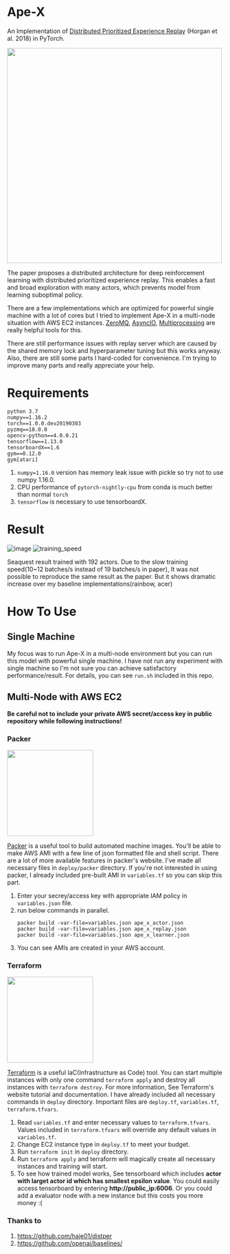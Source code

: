 # Ape-X

An Implementation of [Distributed Prioritized Experience Replay](https://arxiv.org/abs/1803.00933) (Horgan et al. 2018) in PyTorch.

<img src="https://cl.ly/40b459838c5e/Image%2525202019-03-10%252520at%2525206.53.24%252520PM.png" width="500">

The paper proposes a distributed architecture for deep reinforcement learning with distributed prioritized experience replay. This enables a fast and broad exploration with many actors, which prevents model from learning suboptimal policy.

There are a few implementations which are optimized for powerful single machine with a lot of cores but I tried to implement Ape-X in a multi-node situation with AWS EC2 instances. [ZeroMQ](http://zeromq.org/), [AsyncIO](https://docs.python.org/3/library/asyncio.html), [Multiprocessing](https://docs.python.org/3/library/multiprocessing.html) are really helpful tools for this. 

There are still performance issues with replay server which are caused by the shared memory lock and hyperparameter tuning but this works anyway. Also, there are still some parts  I hard-coded for convenience. I'm trying to improve many parts and really appreciate your help.

# Requirements

```
python 3.7
numpy==1.16.2
torch==1.0.0.dev20190303
pyzmq==18.0.0
opencv-python==4.0.0.21
tensorflow==1.13.0
tensorboardX==1.6
gym==0.12.0
gym[atari]
```

1. `numpy=1.16.0` version has memory leak issue with pickle so try not to use numpy 1.16.0. 
2. CPU performance of `pytorch-nightly-cpu` from conda is much better than normal `torch`
3. `tensorflow` is necessary to use tensorboardX.

# Result

![image](https://user-images.githubusercontent.com/20944657/54402762-97013b80-4710-11e9-95ba-aca306f5ab3f.png)
![training_speed](https://user-images.githubusercontent.com/20944657/54407535-873e2300-4721-11e9-8bc2-ea8f043c4b07.png)

Seaquest result trained with 192 actors. Due to the slow training speed(10~12 batches/s instead of 19 batches/s in paper), It was not possible to reproduce the same result as the paper. But it shows dramatic increase over my baseline implementations(rainbow, acer)

# How To Use

## Single Machine

My focus was to run Ape-X in a multi-node environment but you can run this model with powerful single machine. I have not run any experiment with single machine so I'm not sure you can achieve satisfactory performance/result. For details, you can see `run.sh` included in this repo.

## Multi-Node with AWS EC2

**Be careful not to include your private AWS secret/access key in public repository while following instructions!**

### Packer

<img src="https://user-images.githubusercontent.com/20944657/54369115-b40a2000-46b8-11e9-8a8d-393e17322052.png" width="200">

[Packer](https://www.packer.io/) is a useful tool to build automated machine images. You'll be able to make AWS AMI with a few line of json formatted file and shell script. There are a lot of more available features in packer's website. I've made all necessary files in `deploy/packer` directory. If you're not interested in using packer, I already included pre-built AMI in `variables.tf` so you can skip this part.

1. Enter your secrey/access key with appropriate IAM policy in `variables.json` file.
2. run below commands in parallel.
    ```
    packer build -var-file=variables.json ape_x_actor.json
    packer build -var-file=variables.json ape_x_replay.json
    packer build -var-file=variables.json ape_x_learner.json
    ```
3. You can see AMIs are created in your AWS account.

### Terraform

<img src="https://user-images.githubusercontent.com/20944657/54369102-b10f2f80-46b8-11e9-8404-96c2a7583bc4.png" width="200">

[Terraform](https://www.terraform.io/) is a useful IaC(Infrastructure as Code) tool. You can start multiple instances with only one command `terraform apply` and destroy all instances with `terraform destroy`. For more information, See Terraform's website tutorial and documentation. I have already included all necessary commands in `deploy` directory. Important files are `deploy.tf`, `variables.tf`, `terraform.tfvars`.

1. Read `variables.tf` and enter necessary values to `terraform.tfvars`. Values included in `terraform.tfvars` will override any default values in `variables.tf`.
2. Change EC2 instance type in `deploy.tf` to meet your budget.
3. Run `terraform init` in `deploy` directory.
4. Run `terraform apply` and terraform will magically create all necessary instances and training will start.
5. To see how trained model works, See tensorboard which includes **actor with larget actor id which has smallest epsilon value**. You could easily access tensorboard by entering **http://public_ip:6006**. Or you could add a evaluator node with a new instance but this costs you more money :(


### Thanks to

1. https://github.com/haje01/distper
2. https://github.com/openai/baselines/
